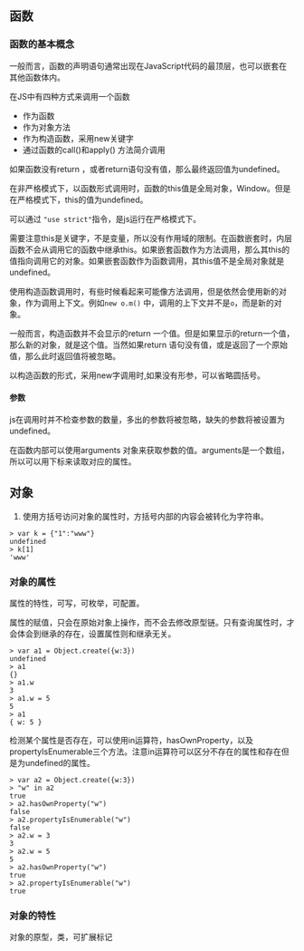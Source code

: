 ## 函数

### 函数的基本概念

一般而言，函数的声明语句通常出现在JavaScript代码的最顶层，也可以嵌套在其他函数体内。

在JS中有四种方式来调用一个函数

* 作为函数
* 作为对象方法
* 作为构造函数，采用new关键字
* 通过函数的call()和apply() 方法简介调用

如果函数没有return ，或者return语句没有值，那么最终返回值为undefined。

在非严格模式下，以函数形式调用时，函数的this值是全局对象，Window。但是在严格模式下，this的值为undefined。

可以通过 `"use strict"`指令，是js运行在严格模式下。

需要注意this是关键字，不是变量，所以没有作用域的限制。在函数嵌套时，内层函数不会从调用它的函数中继承this。如果嵌套函数作为方法调用，那么其this的值指向调用它的对象。如果嵌套函数作为函数调用，其this值不是全局对象就是undefined。

使用构造函数调用时，有些时候看起来可能像方法调用，但是依然会使用新的对象，作为调用上下文。例如`new o.m()` 中，调用的上下文并不是`o`，而是新的对象。

一般而言，构造函数并不会显示的return 一个值。但是如果显示的return一个值，那么新的对象，就是这个值。当然如果return 语句没有值，或是返回了一个原始值，那么此时返回值将被忽略。

以构造函数的形式，采用new字调用时,如果没有形参，可以省略圆括号。

#### 参数

js在调用时并不检查参数的数量，多出的参数将被忽略，缺失的参数将被设置为undefined。

在函数内部可以使用arguments 对象来获取参数的值。arguments是一个数组，所以可以用下标来读取对应的属性。

## 对象

1. 使用方括号访问对象的属性时，方括号内部的内容会被转化为字符串。

```
> var k = {"1":"www"}
undefined
> k[1]
'www'
```

### 对象的属性

属性的特性，可写，可枚举，可配置。

属性的赋值，只会在原始对象上操作，而不会去修改原型链。只有查询属性时，才会体会到继承的存在，设置属性则和继承无关。

```
> var a1 = Object.create({w:3})
undefined
> a1
{}
> a1.w
3
> a1.w = 5
5
> a1
{ w: 5 }
```

检测某个属性是否存在，可以使用in运算符，hasOwnProperty，以及propertyIsEnumerable三个方法。注意in运算符可以区分不存在的属性和存在但是为undefined的属性。

```
> var a2 = Object.create({w:3})
> "w" in a2
true
> a2.hasOwnProperty("w")
false
> a2.propertyIsEnumerable("w")
false
> a2.w = 3
3
> a2.w = 5
5
> a2.hasOwnProperty("w")
true
> a2.propertyIsEnumerable("w")
true
```

### 对象的特性

对象的原型，类，可扩展标记

